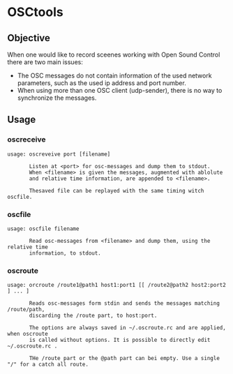 # OSCtools

## Objective

When one would like to record sceenes working with Open Sound Control there are two main issues:
- The OSC messages do not contain information of the used network parameters, such as the used ip address 
and port number.
- When using more than one OSC client (udp-sender), there is no way to synchronize the messages.



## Usage

### oscreceive

```
usage: oscreveive port [filename]

       Listen at <port> for osc-messages and dump them to stdout.
       When <filename> is given the messages, augmented with ablolute 
       and relative time information, are appended to <filename>.
       
       Thesaved file can be replayed with the same timing witch oscfile.
```

### oscfile
```
usage: oscfile filename
       
       Read osc-messages from <filename> and dump them, using the relative time 
       information, to stdout.
```

### oscroute

```
usage: orcroute /route1@path1 host1:port1 [[ /route2@path2 host2:port2 ] ... ]

       Reads osc-messages form stdin and sends the messages matching /route/path, 
       discarding the /route part, to host:port.
       
       The options are always saved in ~/.oscroute.rc and are applied, when oscroute
       is called without options. It is possible to directly edit ~/.oscroute.rc .

       THe /route part or the @path part can bei empty. Use a single "/" for a catch all route.
```





